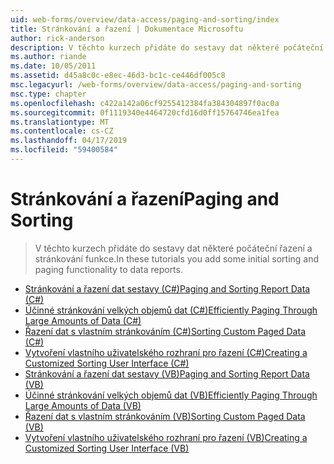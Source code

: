 ```yaml
---
uid: web-forms/overview/data-access/paging-and-sorting/index
title: Stránkování a řazení | Dokumentace Microsoftu
author: rick-anderson
description: V těchto kurzech přidáte do sestavy dat některé počáteční řazení a stránkování funkce.
ms.author: riande
ms.date: 10/05/2011
ms.assetid: d45a8c0c-e8ec-46d3-bc1c-ce446df005c8
msc.legacyurl: /web-forms/overview/data-access/paging-and-sorting
msc.type: chapter
ms.openlocfilehash: c422a142a06cf9255412384fa384304897f0ac0a
ms.sourcegitcommit: 0f1119340e4464720cfd16d0ff15764746ea1fea
ms.translationtype: MT
ms.contentlocale: cs-CZ
ms.lasthandoff: 04/17/2019
ms.locfileid: "59400584"
---
```

# <a name="paging-and-sorting"></a><span data-ttu-id="7757b-103">Stránkování a řazení</span><span class="sxs-lookup"><span data-stu-id="7757b-103">Paging and Sorting</span></span>

> <span data-ttu-id="7757b-104">V těchto kurzech přidáte do sestavy dat některé počáteční řazení a stránkování funkce.</span><span class="sxs-lookup"><span data-stu-id="7757b-104">In these tutorials you add some initial sorting and paging functionality to data reports.</span></span>


- [<span data-ttu-id="7757b-105">Stránkování a řazení dat sestavy (C#)</span><span class="sxs-lookup"><span data-stu-id="7757b-105">Paging and Sorting Report Data (C#)</span></span>](paging-and-sorting-report-data-cs.md)
- [<span data-ttu-id="7757b-106">Účinné stránkování velkých objemů dat (C#)</span><span class="sxs-lookup"><span data-stu-id="7757b-106">Efficiently Paging Through Large Amounts of Data (C#)</span></span>](efficiently-paging-through-large-amounts-of-data-cs.md)
- [<span data-ttu-id="7757b-107">Řazení dat s vlastním stránkováním (C#)</span><span class="sxs-lookup"><span data-stu-id="7757b-107">Sorting Custom Paged Data (C#)</span></span>](sorting-custom-paged-data-cs.md)
- [<span data-ttu-id="7757b-108">Vytvoření vlastního uživatelského rozhraní pro řazení (C#)</span><span class="sxs-lookup"><span data-stu-id="7757b-108">Creating a Customized Sorting User Interface (C#)</span></span>](creating-a-customized-sorting-user-interface-cs.md)
- [<span data-ttu-id="7757b-109">Stránkování a řazení dat sestavy (VB)</span><span class="sxs-lookup"><span data-stu-id="7757b-109">Paging and Sorting Report Data (VB)</span></span>](paging-and-sorting-report-data-vb.md)
- [<span data-ttu-id="7757b-110">Účinné stránkování velkých objemů dat (VB)</span><span class="sxs-lookup"><span data-stu-id="7757b-110">Efficiently Paging Through Large Amounts of Data (VB)</span></span>](efficiently-paging-through-large-amounts-of-data-vb.md)
- [<span data-ttu-id="7757b-111">Řazení dat s vlastním stránkováním (VB)</span><span class="sxs-lookup"><span data-stu-id="7757b-111">Sorting Custom Paged Data (VB)</span></span>](sorting-custom-paged-data-vb.md)
- [<span data-ttu-id="7757b-112">Vytvoření vlastního uživatelského rozhraní pro řazení (VB)</span><span class="sxs-lookup"><span data-stu-id="7757b-112">Creating a Customized Sorting User Interface (VB)</span></span>](creating-a-customized-sorting-user-interface-vb.md)
